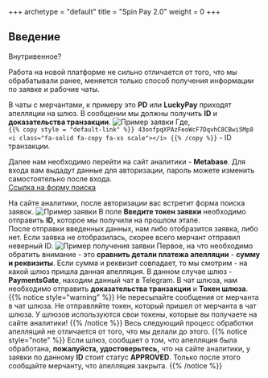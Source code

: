 +++
archetype = "default"
title = "Spin Pay 2.0"
weight = 0
+++

## Введение
<gray>Внутривенное?</gray>

<hundred-empty-line></hundred-empty-line>

Работа на новой платформе не сильно отличается от того, что мы обрабатывали ранее, меняется только способ получения информации по заявке и рабочие чаты.

В чаты с мерчантами, к примеру это **PD** или **LuckyPay** приходят апелляции на шлюз. В сообщении мы должны получить **ID** и **доказательства транзакции**.
<hundred-empty-line></hundred-empty-line>
![Пример заявки](/images/start-example.png)
<hundred-empty-line></hundred-empty-line>
Где, 
\
`{{% copy style = "default-link" %}} 43onfpqXPAzFeoWcF7DqvhC8CBwi5Mp8 <i class="fa-solid fa-copy fa-xs scale"></i> {{% /copy %}}` - ID транзакции.

Далее нам необходимо перейти на сайт аналитики - **Metabase**. Для входа вам выдадут данные для авторизации, пароль можете изменить самостоятельно после входа.
\
[Сcылка на форму поиска <i class="fas fa-link"></i>](https://metabase.cixsdpxj.info/dashboard/4-tranzakcii?%25D1%2582%25D0%25BE%25D0%25BA%25D0%25B5%25D0%25BD=%D0%92%D0%B2%D0%B5%D0%B4%D0%B8%D1%82%D0%B5%20%D1%82%D0%BE%D0%BA%D0%B5%D0%BD%20%D0%B7%D0%B0%D1%8F%D0%B2%D0%BA%D0%B8)

<hundred-empty-line></hundred-empty-line>

На сайте аналитики, после авторизации вас встретит форма поиска заявок.
<hundred-empty-line></hundred-empty-line>
![Пример заявки](/images/analitics-base-form.png)
<hundred-empty-line></hundred-empty-line>
В поле **Введите токен заявки** необходимо отправить **ID**, которое мы получили на прошлом этапе.
\
После отправки введенных данных, нам либо отобразится заявка, либо нет.
Если заявка не отобразилась, скорее всего мерчант отправил неверный ID.
<hundred-empty-line></hundred-empty-line>
![Пример получения заявки](/images/analitics-query-example.png)
<hundred-empty-line></hundred-empty-line>
Первое, на что необходимо обратить внимание - это **сравнить детали платежа апелляции** - **сумму и реквизиты**.
Если сумма и реквизит совпадает, то мы смотрим - на какой шлюз пришла данная апелляция. В данном случае шлюз - **PaymentsGate**, находим данный чат в Telegram.
<hundred-empty-line></hundred-empty-line>
В чат шлюза, нам необходимо отправить **доказательства транзакции** и **Токен шлюза**.
{{% notice style="warning" %}}
Не пересылайте сообщения от мерчанта в чат шлюза. Не отправляйте токен, который пришел от мерчанта в чат шлюза. У шлюзов используются свои токены, которые вы получаете на сайте аналитики!
{{% /notice %}}
Весь следующий процесс обработки апелляций не отличается от того, что мы делали до этого. 
{{% notice style="note" %}}
Если шлюз, сообщает о том, что апелляция была обработана, **пожалуйста, удостоверьтесь,** что на сайте аналитики, у заявки по данному **ID** стоит статус **APPROVED**. Только после этого сообщайте мерчанту, что апелляция закрыта.
{{% /notice %}}